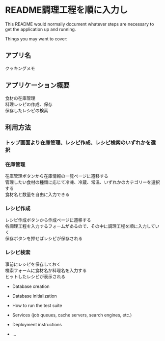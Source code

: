 # README調理工程を順に入力し

This README would normally document whatever steps are necessary to get the
application up and running.

Things you may want to cover:

## アプリ名  
  クッキングメモ

## アプリケーション概要  
  食材の在庫管理  
  料理レシピの作成、保存  
  保存したレシピの検索  

## 利用方法  
  ### トップ画面より在庫管理、レシピ作成、レシピ検索のいずれかを選択  
  ### 在庫管理  
  在庫管理ボタンから在庫情報の一覧ページに遷移する  
  管理したい食材の種類に応じて冷凍、冷蔵、常温、いずれかのカテゴリーを選択する  
  食材名と数量を自由に入力できる  
  ### レシピ作成  
  レシピ作成ボタンから作成ページに遷移する  
  各調理工程を入力するフォームがあるので、その中に調理工程を順に入力していく  
  保存ボタンを押せばレシピが保存される  
  ### レシピ検索  
  事前にレシピを保存しておく  
  検索フォームに食材名か料理名を入力する  
  ヒットしたレシピが表示される  
  

* Database creation

* Database initialization

* How to run the test suite

* Services (job queues, cache servers, search engines, etc.)

* Deployment instructions

* ...
